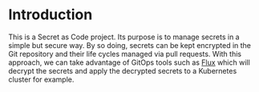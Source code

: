 # Introduction

This is a Secret as Code project. Its purpose is to manage secrets in a simple but secure way. By so doing, secrets can be kept encrypted in the Git repository and their life cycles managed via pull requests. With this approach, we can take advantage of GitOps tools such as [Flux](https://fluxcd.io/flux/) which will decrypt the secrets and apply the decrypted secrets to a Kubernetes cluster for example.
